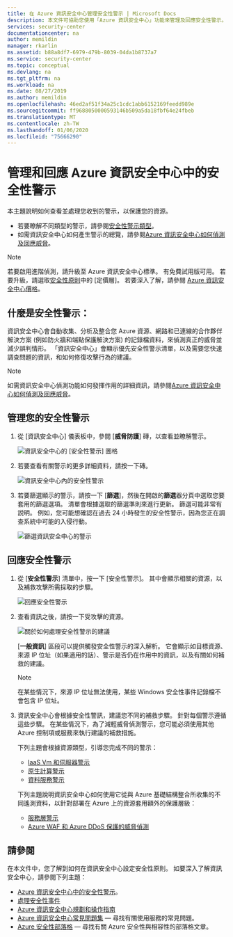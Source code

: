 ```yaml
---
title: 在 Azure 資訊安全中心管理安全性警示 | Microsoft Docs
description: 本文件可協助您使用「Azure 資訊安全中心」功能來管理及回應安全性警示。
services: security-center
documentationcenter: na
author: memildin
manager: rkarlin
ms.assetid: b88a8df7-6979-479b-8039-04da1b8737a7
ms.service: security-center
ms.topic: conceptual
ms.devlang: na
ms.tgt_pltfrm: na
ms.workload: na
ms.date: 08/27/2019
ms.author: memildin
ms.openlocfilehash: 46ed2af51f34a25c1cdc1abb6152169feedd989e
ms.sourcegitcommit: ff9688050000593146b509a5da18fbf64e24fbeb
ms.translationtype: MT
ms.contentlocale: zh-TW
ms.lasthandoff: 01/06/2020
ms.locfileid: "75666290"
---
```

# <a name="manage-and-respond-to-security-alerts-in-azure-security-center"></a>管理和回應 Azure 資訊安全中心中的安全性警示

本主題說明如何查看並處理您收到的警示，以保護您的資源。 

* 若要瞭解不同類型的警示，請參閱[安全性警示類型](security-center-alerts-overview.md#security-alert-types)。
* 如需資訊安全中心如何產生警示的總覽，請參閱[Azure 資訊安全中心如何偵測及回應威脅](security-center-alerts-overview.md#detect-threats)。

> [!NOTE]
> 若要啟用進階偵測，請升級至 Azure 資訊安全中心標準。 有免費試用版可用。 若要升級，請選取[安全性原則](tutorial-security-policy.md)中的 [定價層]。 若要深入了解，請參閱 [Azure 資訊安全中心價格](security-center-pricing.md)。

## <a name="what-are-security-alerts"></a>什麼是安全性警示：
資訊安全中心會自動收集、分析及整合您 Azure 資源、網路和已連線的合作夥伴解決方案 (例如防火牆和端點保護解決方案) 的記錄檔資料，來偵測真正的威脅並減少誤判情形。 「資訊安全中心」會顯示優先安全性警示清單，以及需要您快速調查問題的資訊，和如何修復攻擊行為的建議。

> [!NOTE]
> 如需資訊安全中心偵測功能如何發揮作用的詳細資訊，請參閱[Azure 資訊安全中心如何偵測及回應威脅](security-center-alerts-overview.md#detect-threats)。

## <a name="manage-your-security-alerts"></a>管理您的安全性警示

1. 從 [資訊安全中心] 儀表板中，參閱 [**威脅防護**] 磚，以查看並瞭解警示。

    ![資訊安全中心的 [安全性警示] 圖格](./media/security-center-managing-and-responding-alerts/security-center-dashboard-alert.png)

1. 若要查看有關警示的更多詳細資料，請按一下磚。

   ![資訊安全中心內的安全性警示](./media/security-center-managing-and-responding-alerts/security-center-manage-alerts.png)

1. 若要篩選顯示的警示，請按一下 [**篩選**]，然後在開啟的**篩選**器分頁中選取您要套用的篩選選項。 清單會根據選取的篩選準則來進行更新。 篩選可能非常有説明。 例如，您可能想確認在過去 24 小時發生的安全性警示，因為您正在調查系統中可能的入侵行動。

    ![篩選資訊安全中心的警示](./media/security-center-managing-and-responding-alerts/security-center-filter-alerts.png)

## <a name="respond-to-security-alerts"></a>回應安全性警示

1. 從 [**安全性警示**] 清單中，按一下 [安全性警示]。 其中會顯示相關的資源，以及補救攻擊所需採取的步驟。

    ![回應安全性警示](./media/security-center-managing-and-responding-alerts/security-center-alert.png)

1. 查看資訊之後，請按一下受攻擊的資源。

    ![關於如何處理安全性警示的建議](./media/security-center-managing-and-responding-alerts/security-center-alert-remediate.png)

    [**一般資訊**] 區段可以提供觸發安全性警示的深入解析。 它會顯示如目標資源、來源 IP 位址（如果適用的話）、警示是否仍在作用中的資訊，以及有關如何補救的建議。  

    > [!NOTE]
    >在某些情況下，來源 IP 位址無法使用，某些 Windows 安全性事件記錄檔不會包含 IP 位址。

1. 資訊安全中心會根據安全性警訊，建議您不同的補救步驟。 針對每個警示遵循這些步驟。 在某些情況下，為了減輕威脅偵測警示，您可能必須使用其他 Azure 控制項或服務來執行建議的補救措施。 

    下列主題會根據資源類型，引導您完成不同的警示：
    
    * [IaaS Vm 和伺服器警示](security-center-alerts-iaas.md)
    * [原生計算警示](security-center-alerts-compute.md)
    * [資料服務警示](security-center-alerts-data-services.md)
    
    下列主題說明資訊安全中心如何使用它從與 Azure 基礎結構整合所收集的不同遙測資料，以針對部署在 Azure 上的資源套用額外的保護層級：
    
    * [服務層警示](security-center-alerts-service-layer.md)
    * [Azure WAF 和 Azure DDoS 保護的威脅偵測](security-center-alerts-integration.md)
    
## <a name="see-also"></a>請參閱

在本文件中，您了解到如何在資訊安全中心設定安全性原則。 如要深入了解資訊安全中心，請參閱下列主題：

* [Azure 資訊安全中心中的安全性警示](security-center-alerts-overview.md)。
* [處理安全性事件](security-center-incident.md)
* [Azure 資訊安全中心規劃和操作指南](security-center-planning-and-operations-guide.md)
* [Azure 資訊安全中心常見問題集](security-center-faq.md) — 尋找有關使用服務的常見問題。
* [Azure 安全性部落格](https://blogs.msdn.com/b/azuresecurity/) — 尋找有關 Azure 安全性與相容性的部落格文章。
